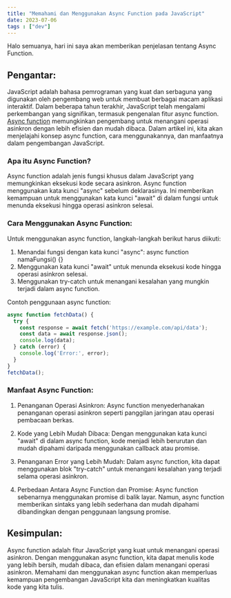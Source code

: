 ```yaml
---
title: "Memahami dan Menggunakan Async Function pada JavaScript"
date: 2023-07-06
tags : ["dev"]
---
```


Halo semuanya, hari ini saya akan memberikan penjelasan tentang Async Function.

## Pengantar:
JavaScript adalah bahasa pemrograman yang kuat dan serbaguna yang digunakan oleh pengembang web untuk membuat berbagai macam aplikasi interaktif. Dalam beberapa tahun terakhir, JavaScript telah mengalami perkembangan yang signifikan, termasuk pengenalan fitur async function. [Async function](https://developer.mozilla.org/en-US/docs/Web/JavaScript/Reference/Statements/async_function) memungkinkan pengembang untuk menangani operasi asinkron dengan lebih efisien dan mudah dibaca. Dalam artikel ini, kita akan menjelajahi konsep async function, cara menggunakannya, dan manfaatnya dalam pengembangan JavaScript.

### Apa itu Async Function?
Async function adalah jenis fungsi khusus dalam JavaScript yang memungkinkan eksekusi kode secara asinkron. Async function menggunakan kata kunci "async" sebelum deklarasinya. Ini memberikan kemampuan untuk menggunakan kata kunci "await" di dalam fungsi untuk menunda eksekusi hingga operasi asinkron selesai.

### Cara Menggunakan Async Function:
Untuk menggunakan async function, langkah-langkah berikut harus diikuti:
   1. Menandai fungsi dengan kata kunci "async": async function namaFungsi() {}
   2. Menggunakan kata kunci "await" untuk menunda eksekusi kode hingga operasi asinkron selesai.
   3. Menggunakan try-catch untuk menangani kesalahan yang mungkin terjadi dalam async function.
   
Contoh penggunaan async function:
```javascript
async function fetchData() {
  try {
    const response = await fetch('https://example.com/api/data');
    const data = await response.json();
    console.log(data);
  } catch (error) {
    console.log('Error:', error);
  }
}
fetchData();
```

### Manfaat Async Function:
   1. Penanganan Operasi Asinkron: Async function menyederhanakan penanganan operasi asinkron seperti panggilan jaringan atau operasi pembacaan berkas.
   2. Kode yang Lebih Mudah Dibaca: Dengan menggunakan kata kunci "await" di dalam async function, kode menjadi lebih berurutan dan mudah dipahami daripada menggunakan callback atau promise.
   3. Penanganan Error yang Lebih Mudah: Dalam async function, kita dapat menggunakan blok "try-catch" untuk menangani kesalahan yang terjadi selama operasi asinkron.

4. Perbedaan Antara Async Function dan Promise:
Async function sebenarnya menggunakan promise di balik layar. Namun, async function memberikan sintaks yang lebih sederhana dan mudah dipahami dibandingkan dengan penggunaan langsung promise.

## Kesimpulan:
Async function adalah fitur JavaScript yang kuat untuk menangani operasi asinkron. Dengan menggunakan async function, kita dapat menulis kode yang lebih bersih, mudah dibaca, dan efisien dalam menangani operasi asinkron. Memahami dan menggunakan async function akan memperluas kemampuan pengembangan JavaScript kita dan meningkatkan kualitas kode yang kita tulis.